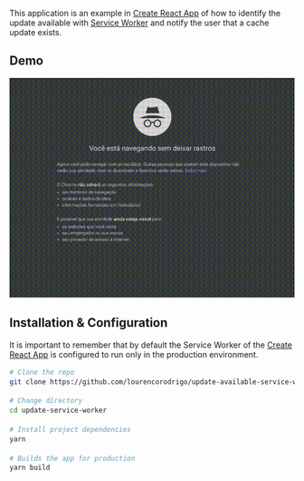 This application is an example in [Create React App](https://github.com/facebookincubator/create-react-app) of how to identify the update available with [Service Worker](https://developers.google.com/web/fundamentals/primers/service-workers/) and notify the user that a cache update exists.

## Demo

![alt text](https://raw.githubusercontent.com/lourencorodrigo/images/master/react-service-worker.gif)

## Installation & Configuration

It is important to remember that by default the Service Worker of the [Create React App](https://github.com/facebookincubator/create-react-app) is configured to run only in the production environment.

```bash
# Clone the repo
git clone https://github.com/lourencorodrigo/update-available-service-worker.git

# Change directory
cd update-service-worker

# Install project dependencies
yarn

# Builds the app for production
yarn build
```

